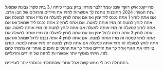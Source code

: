 פרוייקט: איש רוקד
שם: עומר זלצר
מורה: ברק צוברי
כיתה י,3
בית ספר: גבעת שמואל
שנת הגשה: 2024
התוכנית נותנת לך אפשרות להזיז את היידים והרגלים של הבן אדם.
אם אתה לוחץ 1 אתה נכנס ליד ימין ואז אם אתה לוחץ למעלה זה מזיז אותה למעלה אם אתה לוחץ למטה זה מזיז אותה למטה.
אם אתה לוחץ 2 אתה נכנס ליד שמאל ואז אם אתה לוחץ למעלה זה מזיז אותה למעלה אם אתה לוחץ למטה זה מזיז אותה למטה.
אם אתה לוחץ 3 אתה נכנס לרגל ימין ואז אם אתה לוחץ למעלה זה מזיז אותה למעלה אם אתה לוחץ למטה זה מזיז אותה למטה.
אם אתה לוחץ 4 אתה נכנס לרגל שמאל ואז אם אתה לוחץ למעלה זה מזיז אותה למעלה אם אתה לוחץ למטה זה מזיז אותה למטה.
קודם ציירתי את הגוף אחר כך את הידיים ואחר כך את הרגליים והפנים ואחרי זה גרמתי להם לזוז.
הייתי מוסיף יותר אפשרויות להזזה של היידים והרגליים.

בהתחלה היה לי ממש קשה אבל אחרי שהתחלתי נכנסתי יותר לעניינים.


